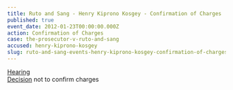 ```yaml
---
title: Ruto and Sang - Henry Kiprono Kosgey - Confirmation of Charges
published: true
event_date: 2012-01-23T00:00:00.000Z
action: Confirmation of Charges
case: the-prosecutor-v-ruto-and-sang
accused: henry-kiprono-kosgey
slug: ruto-and-sang-events-henry-kiprono-kosgey-confirmation-of-charges
---
```



[Hearing](https://youtu.be/_piZIq-mv7A)
<br>[Decision](https://www.icc-cpi.int/iccdocs/doc/doc1314535.pdf) not to confirm charges
